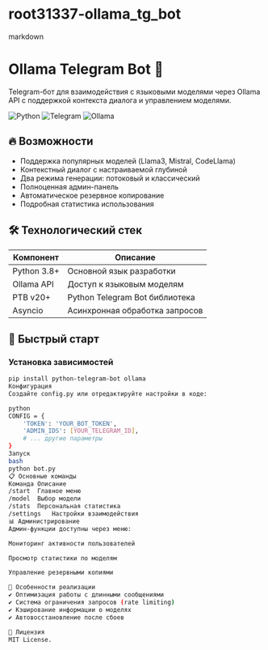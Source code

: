 # root31337-ollama_tg_bot
markdown
# Ollama Telegram Bot 🤖

Telegram-бот для взаимодействия с языковыми моделями через Ollama API с поддержкой контекста диалога и управлением моделями.

![Python](https://img.shields.io/badge/Python-3.8+-blue.svg)
![Telegram](https://img.shields.io/badge/Telegram-Bot_API-green.svg)
![Ollama](https://img.shields.io/badge/Ollama-LLM-orange.svg)

## 🔥 Возможности

- Поддержка популярных моделей (Llama3, Mistral, CodeLlama)
- Контекстный диалог с настраиваемой глубиной
- Два режима генерации: потоковый и классический
- Полноценная админ-панель
- Автоматическое резервное копирование
- Подробная статистика использования

## 🛠 Технологический стек

| Компонент       | Описание                          |
|-----------------|-----------------------------------|
| Python 3.8+     | Основной язык разработки          |
| Ollama API      | Доступ к языковым моделям         |
| PTB v20+        | Python Telegram Bot библиотека    |
| Asyncio         | Асинхронная обработка запросов    |

## 🚀 Быстрый старт

### Установка зависимостей
```bash
pip install python-telegram-bot ollama
Конфигурация
Создайте config.py или отредактируйте настройки в коде:

python
CONFIG = {
    'TOKEN': 'YOUR_BOT_TOKEN',
    'ADMIN_IDS': [YOUR_TELEGRAM_ID],
    # ... другие параметры
}
Запуск
bash
python bot.py
📋 Основные команды
Команда	Описание
/start	Главное меню
/model	Выбор модели
/stats	Персональная статистика
/settings	Настройки взаимодействия
📊 Администрирование
Админ-функции доступны через меню:

Мониторинг активности пользователей

Просмотр статистики по моделям

Управление резервными копиями

📌 Особенности реализации
✔️ Оптимизация работы с длинными сообщениями
✔️ Система ограничения запросов (rate limiting)
✔️ Кэширование информации о моделях
✔️ Автовосстановление после сбоев

📜 Лицензия
MIT License.
